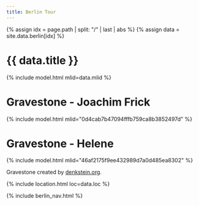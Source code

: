 ```yaml
---
title: Berlin Tour
---
```


{% assign idx = page.path | split: "/" | last | abs %}
{% assign data = site.data.berlin[idx] %}

# {{ data.title }}

{% include model.html mlid=data.mlid %}

# Gravestone - Joachim Frick

{% include model.html mlid="0d4cab7b47094fffb759ca8b3852497d" %}

# Gravestone - Helene

{% include model.html mlid="46af2175f9ee432989d7a0d485ea8302" %}

Gravestone created by [denkstein.org](http://denkstein.org/).

{% include location.html loc=data.loc %}

{% include berlin_nav.html %}
